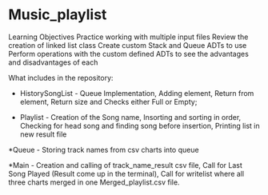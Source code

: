 # Music_playlist

Learning Objectives
Practice working with multiple input files
Review the creation of linked list class
Create custom Stack and Queue ADTs to use
Perform operations with the custom defined ADTs to see the advantages and disadvantages of each

What includes in the repository:
* HistorySongList - 
Queue Implementation, 
Adding element, 
Return from element, 
Return size and Checks either Full or Empty;

* Playlist - 
Creation of the Song name, 
Insorting and sorting in order, 
Checking for head song and finding song before insertion,
Printing list in new result file

*Queue -
Storing track names from csv charts into queue

*Main -
Creation and calling  of track_name_result csv file,
Call for Last Song Played (Result come up in the terminal),
Call for writelist where all three charts merged in one Merged_playlist.csv file.
